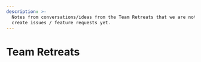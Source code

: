 ```yaml
---
description: >-
  Notes from conversations/ideas from the Team Retreats that we are not ready to
  create issues / feature requests yet.
---
```


# Team Retreats

